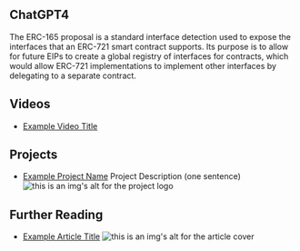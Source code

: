 ## ChatGPT4

The ERC-165 proposal is a standard interface detection used to expose the interfaces that an ERC-721 smart contract supports. Its purpose is to allow for future EIPs to create a global registry of interfaces for contracts, which would allow ERC-721 implementations to implement other interfaces by delegating to a separate contract.

## Videos

- [Example Video Title](https://www.youtube.com/watch?v=TDGq4aeevgY)

## Projects

- [Example Project Name](https://xxxx.xxx/xxxxx) Project Description (one sentence) ![this is an img's alt for the project logo](https://xxxx.xxx/project-logo.xxx)

## Further Reading

- [Example Article Title](https://xxxx.xxx/xxxxx) ![this is an img's alt for the article cover](https://xxxx.xxx/article-cover.xxx)
